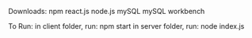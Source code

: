 Downloads:
npm react.js node.js mySQL mySQL workbench 

To Run:
in client folder, run: npm start
in server folder, run: node index.js

